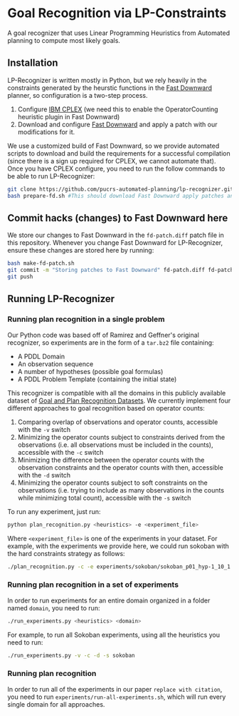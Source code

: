 # Goal Recognition via LP-Constraints

A goal recognizer that uses Linear Programming Heuristics from Automated planning to compute most likely goals.

## Installation

LP-Recognizer is written mostly in Python, but we rely heavily in the constraints generated by the heurstic functions in the [Fast Downward](http://www.fast-downward.org) planner, so configuration is a two-step process.

1. Configure [IBM CPLEX](https://www.ibm.com/products/ilog-cplex-optimization-studio) (we need this to enable the OperatorCounting heuristic plugin in Fast Downward) 
2. Download and configure [Fast Downward](http://www.fast-downward.org/ObtainingAndRunningFastDownward) and apply a patch with our modifications for it.

We use a customized build of Fast Downward, so we provide automated scripts to download and build the requirements for a successful compilation (since there is a sign up required for CPLEX, we cannot automate that). Once you have CPLEX configure, you need to run the follow commands to be able to run LP-Recognizer:

```bash
git clone https://github.com/pucrs-automated-planning/lp-recognizer.git
bash prepare-fd.sh #This should download Fast Downward apply patches and compile
```

## Commit hacks (changes) to Fast Downward here

We store our changes to Fast Downward in the ```fd-patch.diff``` patch file in this repository. Whenever you change Fast Downward for LP-Recognizer, ensure these changes are stored here by running:
```bash
bash make-fd-patch.sh
git commit -m "Storing patches to Fast Downward" fd-patch.diff fd-patch-rev.txt
git push
```  

## Running LP-Recognizer

### Running plan recognition in a single problem

Our Python code was based off of Ramirez and Geffner's original recognizer, so experiments are in the form of a ```tar.bz2``` file containing:

- A PDDL Domain
- An observation sequence
- A number of hypotheses (possible goal formulas)
- A PDDL Problem Template (containing the initial state)

This recognizer is compatible with all the domains in this publicly available dataset of [Goal and Plan Recognition Datasets](https://github.com/pucrs-automated-planning/goal-plan-recognition-dataset). We currently implement four different approaches to goal recognition based on operator counts:

1.  Comparing overlap of observations and operator counts, accessible with the ```-v``` switch
2.  Minimizing the operator counts subject to constraints derived from the observations (i.e. all observations must be included in the counts), accessible with the ```-c``` switch
3. Minimizing the difference between the operator counts with the observation constraints and the operator counts with then, accessible with the ```-d``` switch
4. Minimizing the operator counts subject to soft constraints on the observations (i.e. trying to include as many observations in the counts while minimizing total count), accessible with the ```-s``` switch

To run any experiment, just run:
```bash
python plan_recognition.py <heuristics> -e <experiment_file>
``` 

Where ```<experiment_file>``` is one of the experiments in your dataset. 
For example, with the experiments we provide here, we could run sokoban with the hard constraints strategy as follows:

```bash
./plan_recognition.py -c -e experiments/sokoban/sokoban_p01_hyp-1_10_1.tar.bz2
```

### Running plan recognition in a set of experiments 

In order to run experiments for an entire domain organized in a folder named ```domain```, you need to run:

```bash
./run_experiments.py <heuristics> <domain>
```


For example, to run all Sokoban experiments, using all the heuristics you need to run:

```bash
./run_experiments.py -v -c -d -s sokoban
```

### Running plan recognition 

In order to run all of the experiments in our paper ```replace with citation```, you need to run ```experiments/run-all-experiments.sh```, which will run every single domain for all approaches. 